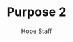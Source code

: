 ---
image: /assets/img/kl/kl_purpose_2.png
title: Purpose 2
number: 2
categories:
  - Meditations
  - Life
  - Purpose
author: Hope Staff
notes: Purpose 2
embed: >-
  <iframe style="border-radius:12px" src="https://open.spotify.com/embed/episode/0OY6BFWMWXcoUu1eZ0EGiK?utm_source=generator" width="100%" height="352" frameBorder="0" allowfullscreen="" allow="autoplay; clipboard-write; encrypted-media; fullscreen; picture-in-picture" loading="lazy"></iframe>
transcript: >-
  SOME LINES OF TEXT START HERE
---
